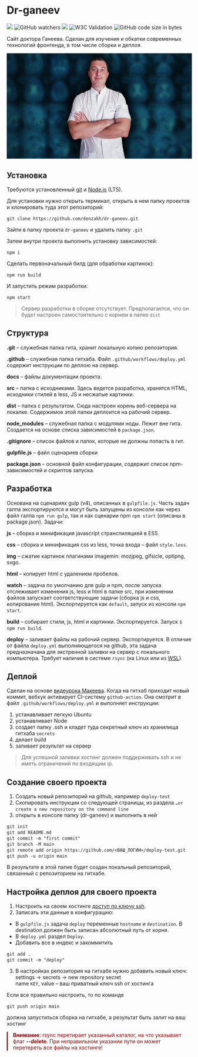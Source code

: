 # Dr-ganeev

![](https://img.shields.io/github/last-commit/denzakh/dr-ganeev.svg) 
![GitHub watchers](https://img.shields.io/github/watchers/denzakh/dr-ganeev?color=yellow&label=watch)
![](https://img.shields.io/badge/license-Apache%202-blue.svg) 
![W3C Validation](https://img.shields.io/w3c-validation/html?targetUrl=https%3A%2F%2Fdr-ganeev.ru%2F)
![GitHub code size in bytes](https://img.shields.io/github/languages/code-size/denzakh/dr-ganeev?color=9cf)

Сайт доктора Ганеева. Сделан для изучения и обкатки современных технологий фронтенда, в том числе сборки и деплоя.

![](https://raw.githubusercontent.com/denzakh/dr-ganeev/master/docs/promo.jpg)

## Установка

Требуются установленный [git](http://git-scm.com/downloads) и [Node.js](https://nodejs.org/en/download/) (LTS).

Для установки нужно открыть терминал, открыть в нем папку проектов и клонировать туда этот репозиторий: 

```
git clone https://github.com/denzakh/dr-ganeev.git
```
Зайти в папку проекта `dr-ganeev` и удалить папку `.git`

Затем внутри проекта выполнить установку зависимостей:
```
npm i
```
Сделать первоначальный билд (для обработки картинок):
```
npm run build
```
И запустить режим разработки:
```
npm start
```
> Сервер разработки в сборке отсутствует. Предполагается, что он будет настроен самостоятельно с корнем в папке `dist`

## Структура

**.git** – служебная папка гита, хранит локальную копию репозитория.

**.github** – служебная папка гитхаба. Файл `.github/workflows/deploy.yml` содержит инструкции по деплою на сервер.

**docs** – файлы документации проекта. 

**src** – папка с исходниками. Здесь ведется разработка, хранятся HTML, исходники стилей в less, JS и несжатые картинки.

**dist** – папка с результатом. Сюда настроен корень веб-сервера на локалке. Содержимое этой папки деплоится на рабочий сервер.

**node_modules** – служебная папка с модулями ноды. Лежит вне гита. Создается на основе списка зависимостей в `package.json`.

**.gitignore** – список файлов и папок, которые не должны попасть в гит.

**gulpfile.js** – файл сценариев сборки

**package.json** – основной файл конфигурации, содержит список npm-зависимостей и скриптов запуска.

## Разработка

Основана на сценариях gulp (v4), описанных в `gulpfile.js`. Часть задач галпа экспортируются и могут быть запущены из консоли как через файл галпа 
`npm run gulp`, так и как сценарии npm `npm start` (описаны в package.json). Задачи:

**js** – сборка и минификация javascript cтранспиляцией в ES5.

**css** – сборка и минификация css из less, точка входа – файл `style.less`. 

**img** – сжатие картинок плагинами imagemin: mozjpeg, gifsicle, optipng, svgo.

**html** – копирует html c удалением пробелов.

**watch** – задача по умолчанию для gulp и npm, после запуска отслеживает изменения js, less и html в папке src, при изменении файлов запускает соответствующие задачи (сборка js и css, копирование html). Экспортируется как `default`, запуск из консоли `npm start`.

**build** – собирает стили, js, html и картинки. Экспортируется. Запуск `$ npm run build`.

**deploy** – заливает файлы на рабочий сервер. Экспортируется. В отличие от файла `deploy.yml` выполняющегося на github, эта задача предназначана для экстренной заливки на сервер с локального компьютера. Требует наличия в системе `rsync` (на Linux или из [WSL](https://youtu.be/HYuFw-YldjU)). 

## Деплой

Сделан на основе [видеурока Макеева](https://youtu.be/hevU4NdIsoU). Когда на гитхаб приходит новый коммит, вебхук активирует CI-систему `github-action`. Она смотрит в файл `.github/workflows/deploy.yml` и выполняет инструкции:

1. устанавливает легкую Ubuntu
2. устанавливает Node
3. создает папку .ssh и кладет туда секретный ключ из хранилища гитхаба `secrets`
4. делает build 
5. заливает результат на сервер

> Для успешной заливки хостинг должен поддерживать ssh и не иметь ограничений по входящим ip.

## Создание своего проекта

1. Создать новый репозиторий на github, например `deploy-test`
2. Скопировать инструкции со следующей страницы, из раздела 
`…or create a new repository on the command line`
3. открыть в консоле папку (dr-ganeev) и выполнить в ней
```node
git init
git add README.md
git commit -m "first commit"
git branch -M main
git remote add origin https://github.com/<ВАШ_ЛОГИН>/deploy-test.git
git push -u origin main
```
В результате в этой папке будет создан локальный репозиторий, связанный с репозиторием на гитхабе.

## Настройка деплоя для своего проекта

1. Настроить на своем хостинге [доступ по ключу ssh](https://firstvds.ru/technology/dobavit-ssh-klyuch).
2. Записать эти данные в конфигурацию:  
- В `gulpfile.js` задача `deploy` переменные `hostname` и `destination`. В destination должен быть записан абсолютный путь от корня.  
- В `deploy.yml` раздел `Deploy`.
- Добавить все в индекс и закоммитить
```node
git add .
git commit -m "deploy"
```
3. В настройках репозитория на гитхабе нужно добавить новый ключ:  
settings -> secrets -> new repository secret  
name `KEY`, value – ваш приватный ключ ssh от хостинга

Если все правильно настроить, то по команде 
```node
git push origin main
```
должна запуститься сборка на гитхабе, а результат быть залит на ваш хостинг
<div style="padding: 0 1em; color: darkred; border-left: .25em solid darkred;"> <b>Внимание</b>: rsync перетирает указанный каталог, на что указывает флаг <b>--delete</b>. При неправильном указании пути он может перетереть все файлы на хостинге!
</div>
